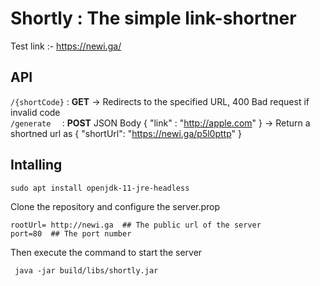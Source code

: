 #  Shortly : The simple link-shortner

Test link :-  https://newi.ga/  

## API 

 `/{shortCode}`   :  **GET**  ->  Redirects to the specified URL, 400 Bad request if invalid code
 <br>
`/generate  `    : **POST**  JSON  Body   { "link" : "http://apple.com" }   ->
 Return a shortned url as    {  "shortUrl": "https://newi.ga/p5l0pttp" }

## Intalling 

```
sudo apt install openjdk-11-jre-headless
```
Clone the  repository and configure the server.prop
 
    rootUrl= http://newi.ga  ## The public url of the server
    port=80  ## The port number 

Then execute the command to start the server
```
 java -jar build/libs/shortly.jar 
```
